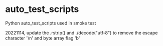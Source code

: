 # auto_test_scripts
Python auto_test_scripts used in smoke test

20221114, update the .rstrip() and ./decode("utf-8") to remove the escape character '\n' and byte array flag 'b'